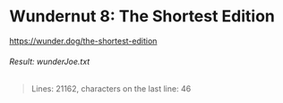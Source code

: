 Wundernut 8: The Shortest Edition
================================
https://wunder.dog/the-shortest-edition

###### Result: wunderJoe.txt
>Lines: 21162, characters on the last line: 46